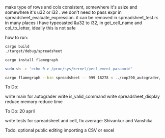 make type of rows and cols consistent, somewhere it's usize and somewhere it's u32 or i32 .
we don't need to pass expr in spreadsheet_evaluate_expression. it can be removed
in spreadsheet_test.rs in many places i have typecasted &u32 to i32, in get_cell_name and col_to_letter, ideally this is not safe


how to run:

```bash
cargo build
./target/debug/spreadsheet
```

```bash
cargo install flamegraph

sudo sh -c 'echo 0 > /proc/sys/kernel/perf_event_paranoid'

cargo flamegraph --bin spreadsheet -- 999 18278 < ../cop290_autograder/hidden_tc2/chain/large_dep_chain.cmds

```

To Do:

write main for autograder
write is_valid_command
write spreadsheet_display
reduce memory
reduce time

To Do: 20 april

write tests for spreadsheet and cell, fix average: Shivankur and Vanshika

Todo: optional
public editing
importing a CSV or excel
